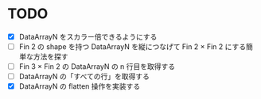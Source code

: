 # TODO

- [x] DataArrayN をスカラー倍できるようにする
- [ ] Fin 2 の shape を持つ DataArrayN を縦につなげて Fin 2 × Fin 2 にする簡単な方法を探す
- [ ] Fin 3 × Fin 2 の DataArrayN の n 行目を取得する
- [ ] DataArrayN の「すべての行」を取得する
- [x] DataArrayN の flatten 操作を実装する
